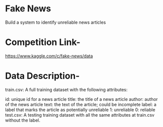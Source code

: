 # Fake News
Build a system to identify unreliable news articles


# Competition Link-
https://www.kaggle.com/c/fake-news/data


# Data Description-
train.csv: A full training dataset with the following attributes:

id: unique id for a news article
title: the title of a news article
author: author of the news article
text: the text of the article; could be incomplete
label: a label that marks the article as potentially unreliable
1: unreliable
0: reliable
test.csv: A testing training dataset with all the same attributes at train.csv without the label.
